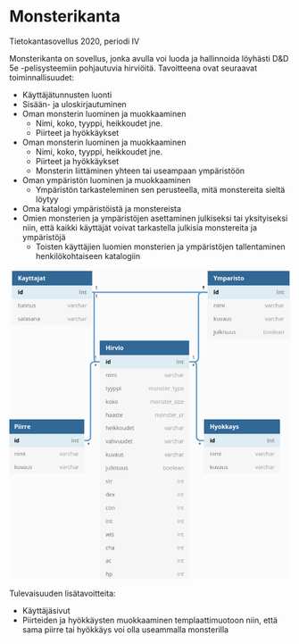 # Monsterikanta
Tietokantasovellus 2020, periodi IV

Monsterikanta on sovellus, jonka avulla voi luoda ja hallinnoida löyhästi D&D 5e -pelisysteemiin pohjautuvia hirviöitä.
Tavoitteena ovat seuraavat toiminnallisuudet:
- Käyttäjätunnusten luonti
- Sisään- ja uloskirjautuminen
- Oman monsterin luominen ja muokkaaminen
  - Nimi, koko, tyyppi, heikkoudet jne.
  - Piirteet ja hyökkäykset
- Oman monsterin luominen ja muokkaaminen 
  - Nimi, koko, tyyppi, heikkoudet jne.
  - Piirteet ja hyökkäykset 
  - Monsterin liittäminen yhteen tai useampaan ympäristöön
- Oman ympäristön luominen ja muokkaaminen
  - Ympäristön tarkasteleminen sen perusteella, mitä monstereita sieltä löytyy
- Oma katalogi ympäristöistä ja monstereista
- Omien monsterien ja ympäristöjen asettaminen julkiseksi tai yksityiseksi niin, että kaikki käyttäjät voivat tarkastella julkisia monstereita ja ympäristöjä
  - Toisten käyttäjien luomien monsterien ja ympäristöjen tallentaminen henkilökohtaiseen katalogiin

![Tietokantakaavio](https://github.com/luuranko/monsterikanta/blob/master/tietokantakaavio.png)

Tulevaisuuden lisätavoitteita:
- Käyttäjäsivut
- Piirteiden ja hyökkäysten muokkaaminen templaattimuotoon niin, että sama piirre tai hyökkäys voi olla useammalla monsterilla
